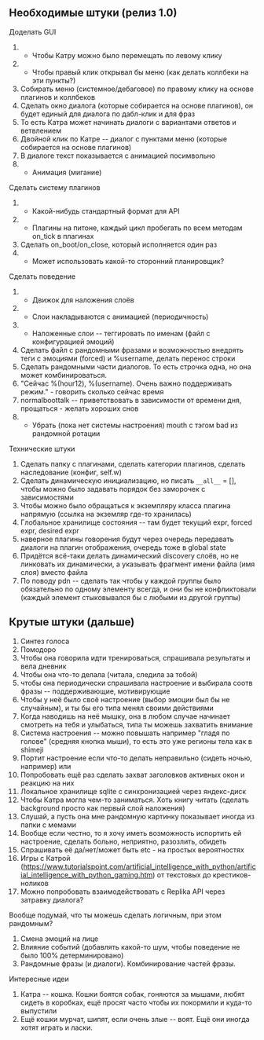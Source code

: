 ## Необходимые штуки (релиз 1.0)
Доделать GUI
1. + Чтобы Катру можно было перемещать по левому клику
2. + Чтобы правый клик открывал бы меню (как делать коллбеки на эти пункты?)
3. Собирать меню (системное/дебаговое) по правому клику на основе плагинов и коллбеков
4. Сделать окно диалога (которые собирается на основе плагинов), он будет единый для диалога по дабл-клик и для фраз
5. То есть Катра может начинать диалоги с вариантами ответов и ветвлением
6. Двойной клик по Катре -- диалог с пунктами меню (которые собирается на основе плагинов)
7. В диалоге текст показывается с анимацией посимвольно
8. + Анимация (мигание)

Сделать систему плагинов
1. + Какой-нибудь стандартный формат для API
2. + Плагины на питоне, каждый цикл пробегать по всем методам on_tick в плагинах
3. Сделать on_boot/on_close, который исполняется один раз
4. + Может использовать какой-то сторонний планировщик?

Сделать поведение
1. + Движок для наложения слоёв
2. + Слои накладываются с анимацией (периодичность)
3. + Наложенные слои -- теггировать по именам (файл с конфигурацией эмоций)
4. Сделать файл с рандомными фразами и возможностью внедрять теги с эмоциями (forced) и %username, делать перенос строки
5. Сделать рандомными части диалогов. То есть строчка одна, но она может комбинироваться.
6. "Сейчас %(hour12), %(username). Очень важно поддерживать режим." - говорить сколько сейчас время
7. normalboottalk -- приветствовать в зависимости от времени дня, прощаться - желать хороших снов
8. + Убрать (пока нет системы настроения) mouth с тэгом bad из рандомной ротации

Технические штуки
1. Сделать папку с плагинами, сделать категории плагинов, сделать наследование (конфиг, self.w)
2. Сделать динамическую инициализацию, но писать `__all__` = [], чтобы можно было задавать порядок без заморочек с зависимостями
3. Чтобы можно было обращаться к экземпляру класса плагина напрямую (ссылка на экземляр где-то хранилась)
4. Глобальное хранилище состояния -- там будет текущий expr, forced expr, desired expr
5. наверное плагины говорения будут через очередь передавать диалоги на плагин отображения, очередь тоже в global state
6. Придётся всё-таки делать динамический discovery слоёв, но не линковать их динамически, а указывать фрагмент имени файла (имя слоя) вместо файла
7. По поводу pdn -- сделать так чтобы у каждой группы было обязательно по одному элементу всегда, и они бы не конфликтовали (каждый элемент стыковывался бы с любыми из другой группы)


## Крутые штуки (дальше)
1. Синтез голоса
2. Помодоро
3. Чтобы она говорила идти тренироваться, спрашивала результаты и вела дневник
4. Чтобы она что-то делала (читала, следила за тобой)
5. чтобы она периодически спрашивала настроение и выбирала соотв фразы -- поддерживающие, мотивирующие
6. Чтобы у неё было своё настроение (выбор эмоции был бы не случайным), и ты бы его типа менял своими действиями
7. Когда наводишь на неё мышку, она в любом случае начинает смотреть на тебя и улыбаться, типа ты можешь захватить внимание
8. Система настроения -- можно повышать например "гладя по голове" (средняя кнопка мыши), то есть это уже регионы тела как в shimeji
9. Портит настроение если что-то делать неправильно (сидеть ночью, например) или 
10. Попробовать ещё раз сделать захват заголовков активных окон и реакцию на них
11. Локальное хранилище sqlite с синхронизацией через яндекс-диск
12. Чтобы Катра могла чем-то заниматься. Хоть книгу читать (сделать background просто как первый слой наложения)
13. Слушай, а пусть она мне рандомную картинку показывает иногда из папки с мемами
14. Вообще если честно, то я хочу иметь возможность испортить ей настроение, сделать больно, неприятно, разозлить, обидеть
15. Спрашивать её да/нет/может быть etc - на простых вероятностях
16. Игры с Катрой (https://www.tutorialspoint.com/artificial_intelligence_with_python/artificial_intelligence_with_python_gaming.htm) от текстовых до крестиков-ноликов
17. Можно попробовать взаимодействовать с Replika API через затравку диалога?

Вообще подумай, что ты можешь сделать логичным, при этом рандомным?
1. Смена эмоций на лице
2. Влияние событий (добавлять какой-то шум, чтобы поведение не было 100% детерминировано)
3. Рандомные фразы (и диалоги). Комбинирование частей фразы.

Интересные идеи
1. Катра -- кошка. Кошки боятся собак, гоняются за мышами, любят сидеть в коробках, ещё просят часто чтобы их покормили и куда-то выпустили
2. Ещё кошки мурчат, шипят, если очень злые -- воят. Ещё они иногда хотят играть и ласки.